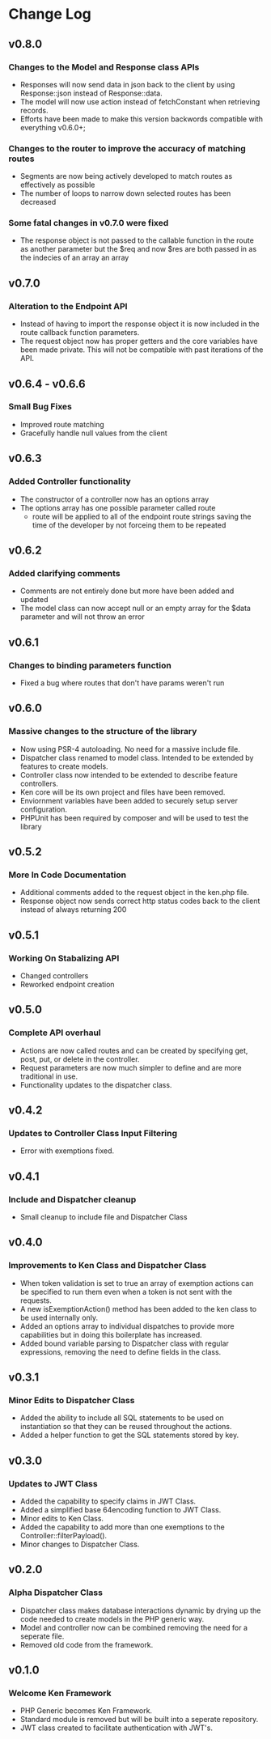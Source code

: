 # Change Log

## v0.8.0

### Changes to the Model and Response class APIs

- Responses will now send data in json back to the client by using Response::json instead of Response::data.
- The model will now use action instead of fetchConstant when retrieving records.
- Efforts have been made to make this version backwords compatible with everything v0.6.0+;

### Changes to the router to improve the accuracy of matching routes

- Segments are now being actively developed to match routes as effectively as possible
- The number of loops to narrow down selected routes has been decreased

### Some fatal changes in v0.7.0 were fixed

- The response object is not passed to the callable function in the route as another parameter but the $req and now $res are both passed in as the indecies of an array an array

## v0.7.0

### Alteration to the Endpoint API

- Instead of having to import the response object it is now included in the route callback function parameters.
- The request object now has proper getters and the core variables have been made private. This will not be compatible with past iterations of the API.

## v0.6.4 - v0.6.6

### Small Bug Fixes

- Improved route matching
- Gracefully handle null values from the client

## v0.6.3

### Added Controller functionality

- The constructor of a controller now has an options array
- The options array has one possible parameter called route
  - route will be applied to all of the endpoint route strings saving the time of the developer by not forceing them to be repeated

## v0.6.2

### Added clarifying comments

- Comments are not entirely done but more have been added and updated
- The model class can now accept null or an empty array for the \$data parameter and will not throw an error

## v0.6.1

### Changes to binding parameters function

- Fixed a bug where routes that don't have params weren't run

## v0.6.0

### Massive changes to the structure of the library

- Now using PSR-4 autoloading. No need for a massive include file.
- Dispatcher class renamed to model class. Intended to be extended by features to create models.
- Controller class now intended to be extended to describe feature controllers.
- Ken core will be its own project and files have been removed.
- Enviornment variables have been added to securely setup server configuration.
- PHPUnit has been required by composer and will be used to test the library

## v0.5.2

### More In Code Documentation

- Additional comments added to the request object in the ken.php file.
- Response object now sends correct http status codes back to the client instead of always returning 200

## v0.5.1

### Working On Stabalizing API

- Changed controllers
- Reworked endpoint creation

## v0.5.0

### Complete API overhaul

- Actions are now called routes and can be created by specifying get, post, put, or delete in the controller.
- Request parameters are now much simpler to define and are more traditional in use.
- Functionality updates to the dispatcher class.

## v0.4.2

### Updates to Controller Class Input Filtering

- Error with exemptions fixed.

## v0.4.1

### Include and Dispatcher cleanup

- Small cleanup to include file and Dispatcher Class

## v0.4.0

### Improvements to Ken Class and Dispatcher Class

- When token validation is set to true an array of exemption actions can be specified to run them even when a token is not sent with the requests.
- A new isExemptionAction() method has been added to the ken class to be used internally only.
- Added an options array to individual dispatches to provide more capabilities but in doing this boilerplate has increased.
- Added bound variable parsing to Dispatcher class with regular expressions, removing the need to define fields in the class.

## v0.3.1

### Minor Edits to Dispatcher Class

- Added the ability to include all SQL statements to be used on instantiation so that they can be reused throughout the actions.
- Added a helper function to get the SQL statements stored by key.

## v0.3.0

### Updates to JWT Class

- Added the capability to specify claims in JWT Class.
- Added a simplified base 64encoding function to JWT Class.
- Minor edits to Ken Class.
- Added the capability to add more than one exemptions to the Controller::filterPayload().
- Minor changes to Dispatcher Class.

## v0.2.0

### Alpha Dispatcher Class

- Dispatcher class makes database interactions dynamic by drying up the code needed to create models in the PHP generic way.
- Model and controller now can be combined removing the need for a seperate file.
- Removed old code from the framework.

## v0.1.0

### Welcome Ken Framework

- PHP Generic becomes Ken Framework.
- Standard module is removed but will be built into a seperate repository.
- JWT class created to facilitate authentication with JWT's.
